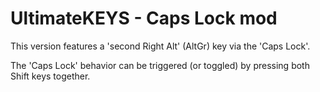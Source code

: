 # UltimateKEYS - Caps Lock mod

This version features a 'second Right Alt' (AltGr) key via the 'Caps Lock'.

The 'Caps Lock' behavior can be triggered (or toggled) by pressing both Shift keys together.
